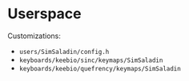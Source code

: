 # Userspace

Customizations:

- `users/SimSaladin/config.h`
- `keyboards/keebio/sinc/keymaps/SimSaladin`
- `keyboards/keebio/quefrency/keymaps/SimSaladin`
